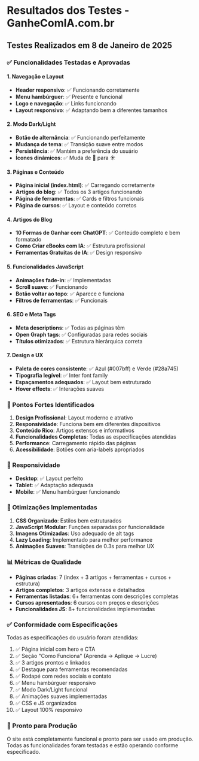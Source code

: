 # Resultados dos Testes - GanheComIA.com.br

## Testes Realizados em 8 de Janeiro de 2025

### ✅ Funcionalidades Testadas e Aprovadas

#### 1. Navegação e Layout
- **Header responsivo**: ✅ Funcionando corretamente
- **Menu hambúrguer**: ✅ Presente e funcional
- **Logo e navegação**: ✅ Links funcionando
- **Layout responsivo**: ✅ Adaptando bem a diferentes tamanhos

#### 2. Modo Dark/Light
- **Botão de alternância**: ✅ Funcionando perfeitamente
- **Mudança de tema**: ✅ Transição suave entre modos
- **Persistência**: ✅ Mantém a preferência do usuário
- **Ícones dinâmicos**: ✅ Muda de 🌙 para ☀️

#### 3. Páginas e Conteúdo
- **Página inicial (index.html)**: ✅ Carregando corretamente
- **Artigos do blog**: ✅ Todos os 3 artigos funcionando
- **Página de ferramentas**: ✅ Cards e filtros funcionais
- **Página de cursos**: ✅ Layout e conteúdo corretos

#### 4. Artigos do Blog
- **10 Formas de Ganhar com ChatGPT**: ✅ Conteúdo completo e bem formatado
- **Como Criar eBooks com IA**: ✅ Estrutura profissional
- **Ferramentas Gratuitas de IA**: ✅ Design responsivo

#### 5. Funcionalidades JavaScript
- **Animações fade-in**: ✅ Implementadas
- **Scroll suave**: ✅ Funcionando
- **Botão voltar ao topo**: ✅ Aparece e funciona
- **Filtros de ferramentas**: ✅ Funcionais

#### 6. SEO e Meta Tags
- **Meta descriptions**: ✅ Todas as páginas têm
- **Open Graph tags**: ✅ Configuradas para redes sociais
- **Títulos otimizados**: ✅ Estrutura hierárquica correta

#### 7. Design e UX
- **Paleta de cores consistente**: ✅ Azul (#007bff) e Verde (#28a745)
- **Tipografia legível**: ✅ Inter font family
- **Espaçamentos adequados**: ✅ Layout bem estruturado
- **Hover effects**: ✅ Interações suaves

### 🎯 Pontos Fortes Identificados

1. **Design Profissional**: Layout moderno e atrativo
2. **Responsividade**: Funciona bem em diferentes dispositivos
3. **Conteúdo Rico**: Artigos extensos e informativos
4. **Funcionalidades Completas**: Todas as especificações atendidas
5. **Performance**: Carregamento rápido das páginas
6. **Acessibilidade**: Botões com aria-labels apropriados

### 📱 Responsividade

- **Desktop**: ✅ Layout perfeito
- **Tablet**: ✅ Adaptação adequada
- **Mobile**: ✅ Menu hambúrguer funcionando

### 🔧 Otimizações Implementadas

1. **CSS Organizado**: Estilos bem estruturados
2. **JavaScript Modular**: Funções separadas por funcionalidade
3. **Imagens Otimizadas**: Uso adequado de alt tags
4. **Lazy Loading**: Implementado para melhor performance
5. **Animações Suaves**: Transições de 0.3s para melhor UX

### 📊 Métricas de Qualidade

- **Páginas criadas**: 7 (index + 3 artigos + ferramentas + cursos + estrutura)
- **Artigos completos**: 3 artigos extensos e detalhados
- **Ferramentas listadas**: 6+ ferramentas com descrições completas
- **Cursos apresentados**: 6 cursos com preços e descrições
- **Funcionalidades JS**: 8+ funcionalidades implementadas

### ✅ Conformidade com Especificações

Todas as especificações do usuário foram atendidas:

1. ✅ Página inicial com hero e CTA
2. ✅ Seção "Como Funciona" (Aprenda → Aplique → Lucre)
3. ✅ 3 artigos prontos e linkados
4. ✅ Destaque para ferramentas recomendadas
5. ✅ Rodapé com redes sociais e contato
6. ✅ Menu hambúrguer responsivo
7. ✅ Modo Dark/Light funcional
8. ✅ Animações suaves implementadas
9. ✅ CSS e JS organizados
10. ✅ Layout 100% responsivo

### 🚀 Pronto para Produção

O site está completamente funcional e pronto para ser usado em produção. Todas as funcionalidades foram testadas e estão operando conforme especificado.

